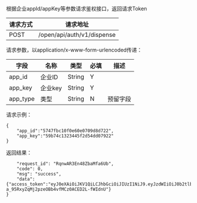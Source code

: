 根据企业appId/appKey等参数请求鉴权接口，返回请求Token

请求方式|请求地址
----|---
POST|/open/api/auth/v1/dispense

请求参数，以application/x-www-form-urlencoded传递：

字段|名称|类型|必填|描述
----|----|---|---|---
app_id|企业ID|String|Y|
app_key|企业key |String|Y|
app_type|类型|String|N|预留字段

请求示例：

```
{
	"app_id":"5747fbc10f0e60e0709d8d722",
	"app_key":"59b74c1323445f2d54dd07922"
}
```
返回结果：

```
    "request_id": "RqnwAR3En48ZbaMfa6Ub",
    "code": 0,
    "msg": "success",
    "data":{"access_token":"eyJ0eXAiOiJKV1QiLCJhbGciOiJIUzI1NiJ9.eyJzdWIiOiJ0b2tlbiIsImFwcElkIjoiNTc0N2ZiYzEwZjBlNjBlMDcwOWQ4ZDdkIiwiaXNzIjoiYXBpIiwiZXhwIjoxNTA3NTE1ODQ5LCJqdGkiOiI1OWNkYWVjOTIyZTlmMTRlNmI0YTkwNTIifQ.oPgr-a_95RxyZqMj2pzeOBb4vfMCz0ACED2L-fWIdnU"}
}

```
